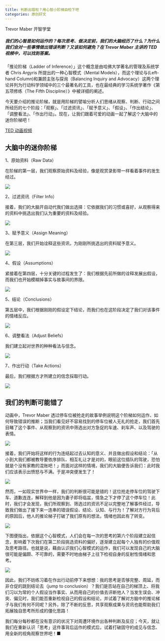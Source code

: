 ```yaml
---
title: 判断出错啦？用心智小阶梯自检下吧
categories: 原创好文
---
```


Trevor Maber  开智学堂 

##### 我们的心智是如何运作的？每次思考、做决定前，我们的大脑经历了什么？为什么我们会对一些事情做出错误判断？又该如何避免？在 Trevor Maber 主讲的 TED 视频中，可以找到答案。

「推论阶梯（Ladder of Inference）」这个概念是由哈佛大学著名的管理及系统学者 Chris Argyris 所提出的一种心智模式（Mental Models），而这个理论与(Left-hand Column)和兼顾主张与探询（Balancing Inquiry and Advocacy）这两个理论并列为行动科学领域中的三个最著名的工具，也在最经典的学习系统学著作《第五项修练（The Fifth Discipline）》中被详细的阐述。

今天要介绍的推论阶梯，就是用阶梯的譬喻分析人们思绪从观察、判断、行动之间所经历的七个阶段：「观察」、「过滤资讯」、「赋予意义」、「假设」、「作出结论」、「调整看法」、「作出行动」。现在，让我们跟着可爱的动画一起了解这个大脑中的迷你阶梯吧！

[TED 动画视频](https://v.qq.com/txp/iframe/player.html?origin=https%3A%2F%2Fmp.weixin.qq.com&vid=h0317i5knoi&autoplay=false&full=true&show1080p=false&isDebugIframe=false)

## 大脑中的迷你阶梯

1、原始资料（Raw Data）

在阶梯的第一层，我们观察原始资料及经验，像是观赏录影带一样看着事件的发生经过。

![](https://ws2.sinaimg.cn/large/006tNc79gy1fzfa6yhgnoj30hs05wmxl.jpg)

2、过滤资讯（Filter Info）

接着，我们的大脑开自动代我们做出选择：它依据我们的习惯或喜好，从观察得来的资料中挑选出我们认为重要的资料及经验。

![](https://ws1.sinaimg.cn/large/006tNc79gy1fzfa7hxj9pj30hs05wjrx.jpg)

3、赋予意义（Assign Meaning）

在第三层，我们开始诠释这些资讯，为刚刚所挑选出的资料赋予意义。

![](https://ws1.sinaimg.cn/large/006tNc79gy1fzfa7w66zzj30hs05wmxj.jpg)

4、假设（Assumptions）

紧接着在第四层，十分关键的过程发生了：我们根据先前所做的诠释发展出假设，而我们也开始模糊掉事实与故事间的界限。

![](https://ws1.sinaimg.cn/large/006tNc79gy1fzfa8av9x2j30hs05wq3c.jpg)

5、结论（Conclusions）

第五层中，我们根据刚刚的假设定下结论，而我们也在这阶段决定了我们对该事件的情绪反应。

![](https://ws2.sinaimg.cn/large/006tNc79gy1fzfa954xv2j30hs05w74k.jpg)

6、调整看法（Adjust Beliefs）

我们建立起对世界的种种看法与信念。

![](https://ws1.sinaimg.cn/large/006tNc79gy1fzfa9jdwocj30hs05wjrt.jpg)

7、作出行动（Take Actions）

最后，我们根据方才所建立的信念採取行动。

![](https://ws3.sinaimg.cn/large/006tNc79gy1fzfaa06yzpj30hs05wjrr.jpg)

## 我们的判断可能错了

动画中，Trevor Maber 透过停车位被抢走的故事举例说明这个阶梯如何运作、如何导致错误的推断；当我们看见好不容易找到的停车位被人无礼的抢走，我们首先目睹了这个事件、从观察到的资讯中筛选出对方急促的车速、刹车声、以及驾驶的表情。

![](https://ws1.sinaimg.cn/large/006tNc79gy1fzfaavdokdj30hs09u3zb.jpg)

接着，我们开始将这样的行为连结起过去认知的意义、并且做出假设和结论：「从小到大我们都被教导要依序排队、相互礼让才是对的，眼前这位插队的驾驶，恐怕就是个没有家教的混账吧！」而面对这样的情境，我们的大脑便告诉我们：此时我们应该表示出愤怒与不满。于是冲突便发生了！

![](https://ws4.sinaimg.cn/large/006tNc79gy1fzfab7uttmj30hs09ydgd.jpg)

然而，一如现实世界中一样，我们的判断很可能是错的！这位抢走停车位的驾驶下车、道歉连连，解释到他是因为妻子即将临盆，情急之下才停了这个停车位！此时，我们才会发现，我们所观察到、筛选过的资讯不足以完整地了解事件经过，导致我们做出了接下来一连串的错误假设、结论、认知、与行为！了解对方行为背后的原因后，他人的推论梯子打破了我们原有的想法，情绪也因此有了转变。

![](https://ws4.sinaimg.cn/large/006tNc79gy1fzfabhqinbj30hs09zaas.jpg)

下图便指出，依据这个心智模式，人们会在每一次的思考的第六个阶段建立起信念，影响着下次我们在第二阶段挑选资料的偏好，逐渐建立起每个人独有的价值观及思考路径。也就是说，藉由认识我们心智模式的运作，我们可以发现自己的大脑很可能是偏颇、不可靠的，需要不时地由梯子上往下检视自身的反射性情绪和思考。

![](https://ws3.sinaimg.cn/large/006tNc79gy1fzfabtlodyj30hs0k2t9r.jpg)

因此，我们不妨练习着在作出行动前停下来想想：我的思考是否够完整、周延，而非仓促的跳到结论去（jump to conclusion）？我们是否站在自己的梯顶上、将我们习以为常的个人假设当作事实、从而用自己的价值去评断他人？当发生误会、冲突、偏见时，我们能否重新检视自己的假设和结论，并试着了解对方脑中的推论梯子与我们有何不同呢？另外，除了不断的反思，共享观察成果与资讯也能帮助我们拓展独自思考所形成的僵化思路！

我们每分每秒都在没有意识的状况下对周遭环境作出各种判断及反应；今天，就让我们在重新认识「思考」这件事背后运作的模式后，试着打破固守的成见与信念、用全新的视角观察世界吧！■
